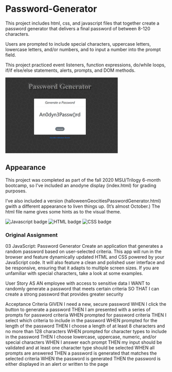 # Password-Generator

This project includes html, css, and javascript files that together create a password generator that delivers a final password of between 8-120 characters. 

Users are prompted to include special characters, uppercase letters, lowercase letters, and/or numbers, and to input a number into the prompt field.

This project practiced event listeners, function expressions, do/while loops, if/if else/else statements, alerts, prompts, and DOM methods. 

![Image of password generator](Example.jpg)

## Appearance

This project was completed as part of the fall 2020 MSU/Trilogy 6-month bootcamp, so I’ve included an anodyne display (index.html) for grading purposes. 

I’ve also included a version (halloweenGeocitiesPasswordGenerator.html) gwith a different appearance to liven things up. (It’s almost October.) The html file name gives some hints as to the visual theme. 

![Javascript badge](https://img.shields.io/badge/Javascript-60%25-red)
![HTML badge](https://img.shields.io/badge/HTML-30%25-green)
![CSS badge](https://img.shields.io/badge/CSS-10%25-blue)

### Original Assignment

03 JavaScript: Password Generator
Create an application that generates a random password based on user-selected criteria. This app will run in the browser and feature dynamically updated HTML and CSS powered by your JavaScript code. It will also feature a clean and polished user interface and be responsive, ensuring that it adapts to multiple screen sizes.
If you are unfamiliar with special characters, take a look at some examples.

User Story
AS AN employee with access to sensitive data
I WANT to randomly generate a password that meets certain criteria
SO THAT I can create a strong password that provides greater security

Acceptance Criteria
GIVEN I need a new, secure password
WHEN I click the button to generate a password
THEN I am presented with a series of prompts for password criteria
WHEN prompted for password criteria
THEN I select which criteria to include in the password
WHEN prompted for the length of the password
THEN I choose a length of at least 8 characters and no more than 128 characters
WHEN prompted for character types to include in the password
THEN I choose lowercase, uppercase, numeric, and/or special characters
WHEN I answer each prompt
THEN my input should be validated and at least one character type should be selected
WHEN all prompts are answered
THEN a password is generated that matches the selected criteria
WHEN the password is generated
THEN the password is either displayed in an alert or written to the page
